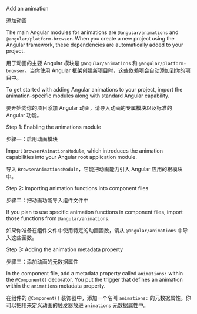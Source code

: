 Add an animation

添加动画

The main Angular modules for animations are `@angular/animations` and `@angular/platform-browser`.
When you create a new project using the Angular framework, these dependencies are automatically added to your project.

用于动画的主要 Angular 模块是 `@angular/animations` 和 `@angular/platform-browser`。当你使用 Angular 框架创建新项目时，这些依赖项会自动添加到你的项目中。

To get started with adding Angular animations to your project, import the animation-specific modules along with standard Angular capability.

要开始向你的项目添加 Angular 动画，请导入动画的专属模块以及标准的 Angular 功能。

Step 1: Enabling the animations module

步骤一：启用动画模块

Import `BrowserAnimationsModule`, which introduces the animation capabilities into your Angular root application module.

导入 `BrowserAnimationsModule`，它能把动画能力引入 Angular 应用的根模块中。

Step 2: Importing animation functions into component files

步骤二：把动画功能导入组件文件中

If you plan to use specific animation functions in component files, import those functions from `@angular/animations`.

如果你准备在组件文件中使用特定的动画函数，请从 `@angular/animations` 中导入这些函数。

Step 3: Adding the animation metadata property

步骤三：添加动画的元数据属性

In the component file, add a metadata property called `animations:` within the `@Component()` decorator.
You put the trigger that defines an animation within the `animations` metadata property.

在组件的 `@Component()` 装饰器中，添加一个名叫 `animations:` 的元数据属性。你可以把用来定义动画的触发器放进 `animations` 元数据属性中。